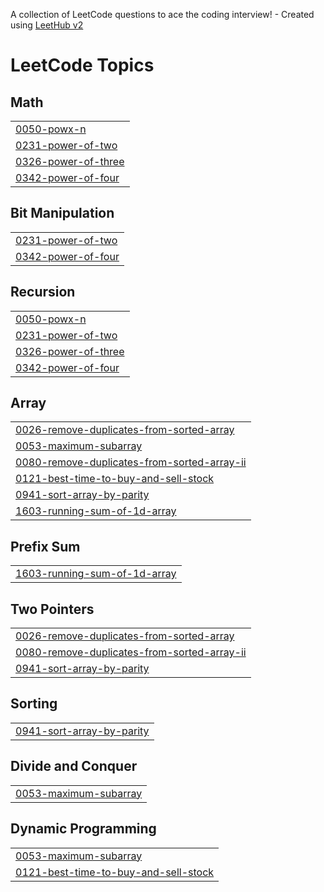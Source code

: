 A collection of LeetCode questions to ace the coding interview! - Created using [LeetHub v2](https://github.com/arunbhardwaj/LeetHub-2.0)
<!---LeetCode Topics Start-->
# LeetCode Topics
## Math
|  |
| ------- |
| [0050-powx-n](https://github.com/atharvarajput4/Leetcode-Python/tree/master/0050-powx-n) |
| [0231-power-of-two](https://github.com/atharvarajput4/Leetcode-Python/tree/master/0231-power-of-two) |
| [0326-power-of-three](https://github.com/atharvarajput4/Leetcode-Python/tree/master/0326-power-of-three) |
| [0342-power-of-four](https://github.com/atharvarajput4/Leetcode-Python/tree/master/0342-power-of-four) |
## Bit Manipulation
|  |
| ------- |
| [0231-power-of-two](https://github.com/atharvarajput4/Leetcode-Python/tree/master/0231-power-of-two) |
| [0342-power-of-four](https://github.com/atharvarajput4/Leetcode-Python/tree/master/0342-power-of-four) |
## Recursion
|  |
| ------- |
| [0050-powx-n](https://github.com/atharvarajput4/Leetcode-Python/tree/master/0050-powx-n) |
| [0231-power-of-two](https://github.com/atharvarajput4/Leetcode-Python/tree/master/0231-power-of-two) |
| [0326-power-of-three](https://github.com/atharvarajput4/Leetcode-Python/tree/master/0326-power-of-three) |
| [0342-power-of-four](https://github.com/atharvarajput4/Leetcode-Python/tree/master/0342-power-of-four) |
## Array
|  |
| ------- |
| [0026-remove-duplicates-from-sorted-array](https://github.com/atharvarajput4/Leetcode-Python/tree/master/0026-remove-duplicates-from-sorted-array) |
| [0053-maximum-subarray](https://github.com/atharvarajput4/Leetcode-Python/tree/master/0053-maximum-subarray) |
| [0080-remove-duplicates-from-sorted-array-ii](https://github.com/atharvarajput4/Leetcode-Python/tree/master/0080-remove-duplicates-from-sorted-array-ii) |
| [0121-best-time-to-buy-and-sell-stock](https://github.com/atharvarajput4/Leetcode-Python/tree/master/0121-best-time-to-buy-and-sell-stock) |
| [0941-sort-array-by-parity](https://github.com/atharvarajput4/Leetcode-Python/tree/master/0941-sort-array-by-parity) |
| [1603-running-sum-of-1d-array](https://github.com/atharvarajput4/Leetcode-Python/tree/master/1603-running-sum-of-1d-array) |
## Prefix Sum
|  |
| ------- |
| [1603-running-sum-of-1d-array](https://github.com/atharvarajput4/Leetcode-Python/tree/master/1603-running-sum-of-1d-array) |
## Two Pointers
|  |
| ------- |
| [0026-remove-duplicates-from-sorted-array](https://github.com/atharvarajput4/Leetcode-Python/tree/master/0026-remove-duplicates-from-sorted-array) |
| [0080-remove-duplicates-from-sorted-array-ii](https://github.com/atharvarajput4/Leetcode-Python/tree/master/0080-remove-duplicates-from-sorted-array-ii) |
| [0941-sort-array-by-parity](https://github.com/atharvarajput4/Leetcode-Python/tree/master/0941-sort-array-by-parity) |
## Sorting
|  |
| ------- |
| [0941-sort-array-by-parity](https://github.com/atharvarajput4/Leetcode-Python/tree/master/0941-sort-array-by-parity) |
## Divide and Conquer
|  |
| ------- |
| [0053-maximum-subarray](https://github.com/atharvarajput4/Leetcode-Python/tree/master/0053-maximum-subarray) |
## Dynamic Programming
|  |
| ------- |
| [0053-maximum-subarray](https://github.com/atharvarajput4/Leetcode-Python/tree/master/0053-maximum-subarray) |
| [0121-best-time-to-buy-and-sell-stock](https://github.com/atharvarajput4/Leetcode-Python/tree/master/0121-best-time-to-buy-and-sell-stock) |
<!---LeetCode Topics End-->
